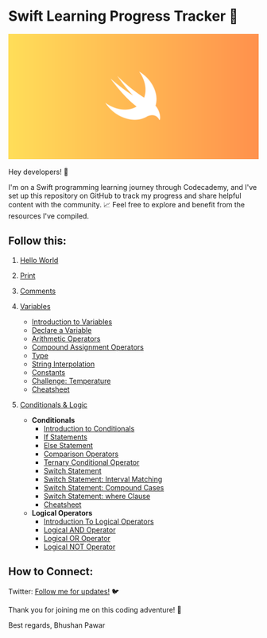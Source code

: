 # Swift Learning Progress Tracker 🚀

![Swift](/Assets/swift.png)

Hey developers! 👋

I'm on a Swift programming learning journey through Codecademy, and I've set up this repository on GitHub to track my progress and share helpful content with the community. 📈 Feel free to explore and benefit from the resources I've compiled.

## Follow this:

1. [Hello World](1/Hello-World/README.md)
2. [Print](1/Print/README.md)
3. [Comments](1/Comments/README.md)
4. [Variables](2/Variables/README.md)
    - [Introduction to Variables](2/Variables/Introduction_To_Variables/README.md)
    - [Declare a Variable](2/Variables/Declare_A_Variable/README.md)
    - [Arithmetic Operators](2/Variables/Arithmetic_Operators/README.md)
    - [Compound Assignment Operators](2/Variables/Compound_Assignment_Operators/README.md)
    - [Type](2/Variables/Type/README.md)
    - [String Interpolation](2/Variables/String_Interpolation/README.md)
    - [Constants](2/Variables/Constants/README.md)
    - [Challenge: Temperature](2/Variables/Challenge/README.md)
    - [Cheatsheet](2/Variables/Cheatsheet/README.md)

5. [Conditionals & Logic](3/Conditionals_And_Logic/README.md)
    - **Conditionals**
        - [Introduction to Conditionals](3/Conditionals_And_Logic/Introduction_To_Conditionals/README.md)
        - [If Statements](3/Conditionals_And_Logic/If_Statement/README.md)
        - [Else Statement](3/Conditionals_And_Logic/Else_Statement/README.md)
        - [Comparison Operators](3/Conditionals_And_Logic/Comparison_Operators/README.md)
        - [Ternary Conditional Operator](3/Conditionals_And_Logic/Ternary_Conditional_Operator/README.md)
        - [Switch Statement](3/Conditionals_And_Logic/Switch_Statement/README.md)
        - [Switch Statement: Interval Matching](3/Conditionals_And_Logic/Switch_Statement_Interval_Matching/README.md)
        - [Switch Statement: Compound Cases](3/Conditionals_And_Logic/Switch_Statement_Compound_Cases/README.md)
        - [Switch Statement: where Clause](3/Conditionals_And_Logic/Switch_Statement_where_Clause/README.md)
        - [Cheatsheet](3/Conditionals_And_Logic/Cheatsheet/README.md)
    - **Logical Operators**
        - [Introduction To Logical Operators](3/Logical_Operators/Introduction_To_Logical_Operators/README.md)
        - [Logical AND Operator](3/Logical_Operators/Logical_AND_Operator/README.md)
        - [Logical OR Operator](3/Logical_Operators/Logical_OR_Operator/README.md)
        - [Logical NOT Operator](3/Logical_Operators/Logical_NOT_Operator/README.md)

## How to Connect:

Twitter: [Follow me for updates!](https://twitter.com/bhushcodes) 🐦

Thank you for joining me on this coding adventure! 🙌

Best regards,
Bhushan Pawar
